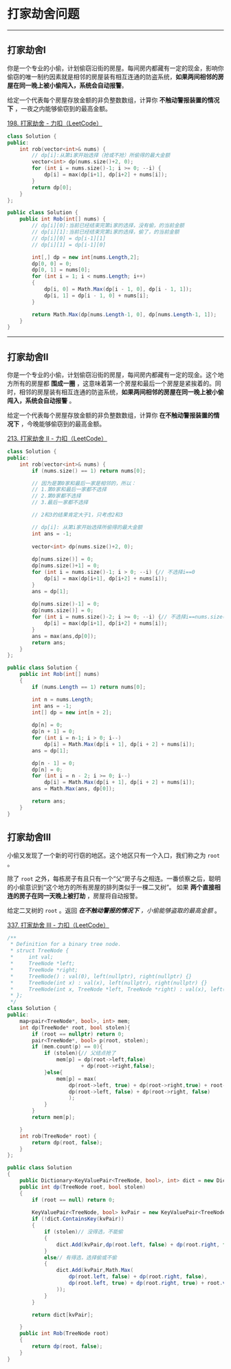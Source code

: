 # 打家劫舍问题

---

## 打家劫舍I

你是一个专业的小偷，计划偷窃沿街的房屋。每间房内都藏有一定的现金，影响你偷窃的唯一制约因素就是相邻的房屋装有相互连通的防盗系统，**如果两间相邻的房屋在同一晚上被小偷闯入，系统会自动报警**。

给定一个代表每个房屋存放金额的非负整数数组，计算你 **不触动警报装置的情况下** ，一夜之内能够偷窃到的最高金额。

[198. 打家劫舍 - 力扣（LeetCode）](https://leetcode.cn/problems/house-robber/description/)

```c++
class Solution {
public:
    int rob(vector<int>& nums) {
        // dp[i]:从第i家开始选择（抢或不抢）所偷得的最大金额
        vector<int> dp(nums.size()+2, 0);
        for (int i = nums.size()-1; i >= 0; --i) {
            dp[i] = max(dp[i+1], dp[i+2] + nums[i]);
        }
        return dp[0];
    }
};
```

```c#
public class Solution {
    public int Rob(int[] nums) {
        // dp[i][0]:当前已经结束完第i家的选择，没有偷，的当前金额
        // dp[i][1]:当前已经结束完第i家的选择，偷了，的当前金额
        // dp[i][0] = dp[i-1][1]
        // dp[i][1] = dp[i-1][0]

        int[,] dp = new int[nums.Length,2];
        dp[0, 0] = 0;
        dp[0, 1] = nums[0];
        for (int i = 1; i < nums.Length; i++)
        {
            dp[i, 0] = Math.Max(dp[i - 1, 0], dp[i - 1, 1]);
            dp[i, 1] = dp[i - 1, 0] + nums[i];
        }

        return Math.Max(dp[nums.Length-1, 0], dp[nums.Length-1, 1]);
    }
}
```

---

## 打家劫舍II

你是一个专业的小偷，计划偷窃沿街的房屋，每间房内都藏有一定的现金。这个地方所有的房屋都 **围成一圈** ，这意味着第一个房屋和最后一个房屋是紧挨着的。同时，相邻的房屋装有相互连通的防盗系统，**如果两间相邻的房屋在同一晚上被小偷闯入，系统会自动报警** 。

给定一个代表每个房屋存放金额的非负整数数组，计算你 **在不触动警报装置的情况下** ，今晚能够偷窃到的最高金额。

[213. 打家劫舍 II - 力扣（LeetCode）](https://leetcode.cn/problems/house-robber-ii/description/)

```c++
class Solution {
public:
    int rob(vector<int>& nums) {
        if (nums.size() == 1) return nums[0];

        // 因为是第0家和最后一家是相邻的，所以：
        // 1.第0家和最后一家都不选择
        // 2.第0家都不选择
        // 3.最后一家都不选择

        // 2和3的结果肯定大于1，只考虑2和3

        // dp[i]: 从第i家开始选择所偷得的最大金额
        int ans = -1;
        
        vector<int> dp(nums.size()+2, 0);
        
        dp[nums.size()] = 0;
        dp[nums.size()+1] = 0;
        for (int i = nums.size()-1; i > 0; --i) {// 不选择i==0
            dp[i] = max(dp[i+1], dp[i+2] + nums[i]);
        }
        ans = dp[1];
        
        dp[nums.size()-1] = 0;
        dp[nums.size()] = 0;
        for (int i = nums.size()-2; i >= 0; --i) {// 不选择i==nums.size()-1
            dp[i] = max(dp[i+1], dp[i+2] + nums[i]);
        }
        ans = max(ans,dp[0]);
        return ans;
    }
};
```

```c#
public class Solution {
    public int Rob(int[] nums)
    {
        if (nums.Length == 1) return nums[0];

        int n = nums.Length;
        int ans = -1;
        int[] dp = new int[n + 2];
            
        dp[n] = 0;
        dp[n + 1] = 0;
        for (int i = n-1; i > 0; i--)
            dp[i] = Math.Max(dp[i + 1], dp[i + 2] + nums[i]);
        ans = dp[1];

        dp[n - 1] = 0;
        dp[n] = 0;
        for (int i = n - 2; i >= 0; i--)
            dp[i] = Math.Max(dp[i + 1], dp[i + 2] + nums[i]);
        ans = Math.Max(ans, dp[0]);

        return ans;
    }
}
```

## 打家劫舍III

小偷又发现了一个新的可行窃的地区。这个地区只有一个入口，我们称之为 `root` 。

除了 `root` 之外，每栋房子有且只有一个“父“房子与之相连。一番侦察之后，聪明的小偷意识到“这个地方的所有房屋的排列类似于一棵二叉树”。 如果 **两个直接相连的房子在同一天晚上被打劫** ，房屋将自动报警。

给定二叉树的 `root` 。返回 ***在不触动警报的情况下** ，小偷能够盗取的最高金额* 。

[337. 打家劫舍 III - 力扣（LeetCode）](https://leetcode.cn/problems/house-robber-iii/description/)

```c++
/**
 * Definition for a binary tree node.
 * struct TreeNode {
 *     int val;
 *     TreeNode *left;
 *     TreeNode *right;
 *     TreeNode() : val(0), left(nullptr), right(nullptr) {}
 *     TreeNode(int x) : val(x), left(nullptr), right(nullptr) {}
 *     TreeNode(int x, TreeNode *left, TreeNode *right) : val(x), left(left), right(right) {}
 * };
 */
class Solution {
public:
    map<pair<TreeNode*, bool>, int> mem;
    int dp(TreeNode* root, bool stolen){
        if (root == nullptr) return 0;
        pair<TreeNode*, bool> p(root, stolen);
        if (mem.count(p) == 0){
            if (stolen){// 父结点抢了
                mem[p] = dp(root->left,false)
                        + dp(root->right,false);
            }else{
                mem[p] = max(
                    dp(root->left, true) + dp(root->right,true) + root->val,
                    dp(root->left, false) + dp(root->right, false)
                    );
            }
        }
        return mem[p];

    }
    int rob(TreeNode* root) {
        return dp(root, false);
    }
};
```

```c#
public class Solution
{
    public Dictionary<KeyValuePair<TreeNode, bool>, int> dict = new Dictionary<KeyValuePair<TreeNode, bool>, int>();
    public int dp(TreeNode root, bool stolen)
    {
        if (root == null) return 0;
            
        KeyValuePair<TreeNode, bool> kvPair = new KeyValuePair<TreeNode, bool>(root, stolen);
        if (!dict.ContainsKey(kvPair))
        {
            if (stolen)// 没得选，不能偷
            {
                dict.Add(kvPair,dp(root.left, false) + dp(root.right, false));
            }
            else// 有得选，选择偷或不偷
            {
                dict.Add(kvPair,Math.Max(
                    dp(root.left, false) + dp(root.right, false),
                    dp(root.left, true) + dp(root.right, true) + root.val
                )); 
            }
        }

        return dict[kvPair];

    }
    public int Rob(TreeNode root)
    {
        return dp(root, false);
    }
}
```

